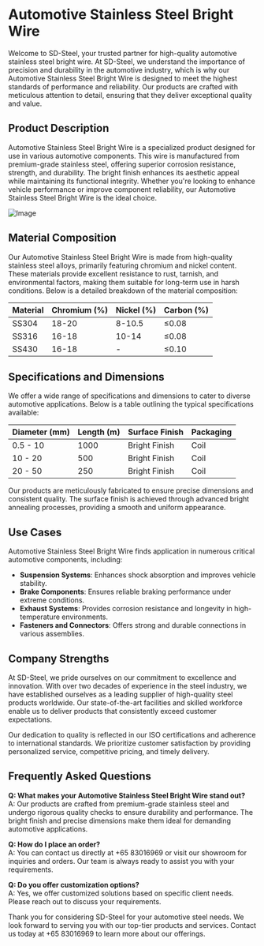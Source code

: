 # Automotive Stainless Steel Bright Wire

Welcome to SD-Steel, your trusted partner for high-quality automotive stainless steel bright wire. At SD-Steel, we understand the importance of precision and durability in the automotive industry, which is why our Automotive Stainless Steel Bright Wire is designed to meet the highest standards of performance and reliability. Our products are crafted with meticulous attention to detail, ensuring that they deliver exceptional quality and value.

## Product Description

Automotive Stainless Steel Bright Wire is a specialized product designed for use in various automotive components. This wire is manufactured from premium-grade stainless steel, offering superior corrosion resistance, strength, and durability. The bright finish enhances its aesthetic appeal while maintaining its functional integrity. Whether you're looking to enhance vehicle performance or improve component reliability, our Automotive Stainless Steel Bright Wire is the ideal choice.

![Image](https://github.com/user-attachments/assets/2567258e-e124-4816-932d-1809bd27ef0b)

## Material Composition

Our Automotive Stainless Steel Bright Wire is made from high-quality stainless steel alloys, primarily featuring chromium and nickel content. These materials provide excellent resistance to rust, tarnish, and environmental factors, making them suitable for long-term use in harsh conditions. Below is a detailed breakdown of the material composition:

| Material | Chromium (%) | Nickel (%) | Carbon (%) |
|----------|--------------|------------|------------|
| SS304    | 18-20        | 8-10.5     | ≤0.08      |
| SS316    | 16-18        | 10-14      | ≤0.08      |
| SS430    | 16-18        | -           | ≤0.10      |

## Specifications and Dimensions

We offer a wide range of specifications and dimensions to cater to diverse automotive applications. Below is a table outlining the typical specifications available:

| Diameter (mm) | Length (m) | Surface Finish | Packaging |
|---------------|------------|----------------|-----------|
| 0.5 - 10      | 1000       | Bright Finish  | Coil      |
| 10 - 20       | 500        | Bright Finish  | Coil      |
| 20 - 50       | 250        | Bright Finish  | Coil      |

Our products are meticulously fabricated to ensure precise dimensions and consistent quality. The surface finish is achieved through advanced bright annealing processes, providing a smooth and uniform appearance.

## Use Cases

Automotive Stainless Steel Bright Wire finds application in numerous critical automotive components, including:

- **Suspension Systems**: Enhances shock absorption and improves vehicle stability.
- **Brake Components**: Ensures reliable braking performance under extreme conditions.
- **Exhaust Systems**: Provides corrosion resistance and longevity in high-temperature environments.
- **Fasteners and Connectors**: Offers strong and durable connections in various assemblies.

## Company Strengths

At SD-Steel, we pride ourselves on our commitment to excellence and innovation. With over two decades of experience in the steel industry, we have established ourselves as a leading supplier of high-quality steel products worldwide. Our state-of-the-art facilities and skilled workforce enable us to deliver products that consistently exceed customer expectations.

Our dedication to quality is reflected in our ISO certifications and adherence to international standards. We prioritize customer satisfaction by providing personalized service, competitive pricing, and timely delivery.

## Frequently Asked Questions

**Q: What makes your Automotive Stainless Steel Bright Wire stand out?**  
A: Our products are crafted from premium-grade stainless steel and undergo rigorous quality checks to ensure durability and performance. The bright finish and precise dimensions make them ideal for demanding automotive applications.

**Q: How do I place an order?**  
A: You can contact us directly at +65 83016969 or visit our showroom for inquiries and orders. Our team is always ready to assist you with your requirements.

**Q: Do you offer customization options?**  
A: Yes, we offer customized solutions based on specific client needs. Please reach out to discuss your requirements.

Thank you for considering SD-Steel for your automotive steel needs. We look forward to serving you with our top-tier products and services. Contact us today at +65 83016969 to learn more about our offerings.
